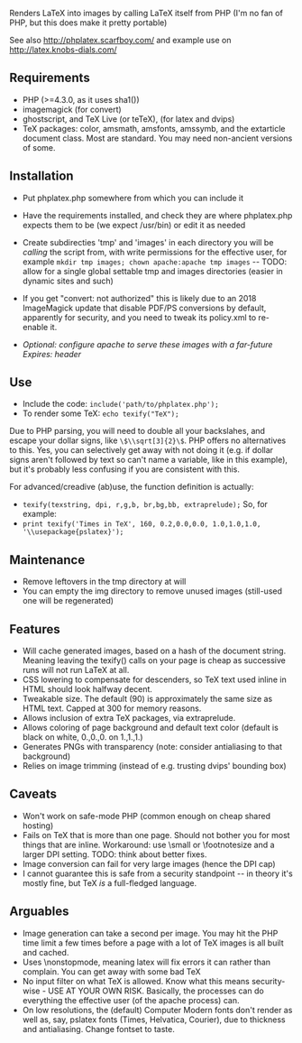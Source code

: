 
Renders LaTeX into images by calling LaTeX itself from PHP (I'm no fan of PHP, but this does make it pretty portable)

See also http://phplatex.scarfboy.com/ and example use on http://latex.knobs-dials.com/


## Requirements
- PHP                                    (>=4.3.0, as it uses sha1())
- imagemagick                            (for convert)
- ghostscript, and TeX Live (or teTeX),  (for latex and dvips)
- TeX packages: color, amsmath, amsfonts, amssymb, and the extarticle document class.
  Most are standard.   You may need non-ancient versions of some.



## Installation
- Put phplatex.php somewhere from which you can include it
- Have the requirements installed, and check they are where phplatex.php expects them to be (we expect /usr/bin) or edit it as needed
- Create subdirecties 'tmp' and 'images' in each directory you will be *calling* the script from, with write permissions for the effective user, for example `mkdir tmp images; chown apache:apache tmp images`
-- TODO: allow for a single global settable tmp and images directories (easier in dynamic sites and such)

- If you get "convert: not authorized" this is likely due to an 2018 ImageMagick update that disable PDF/PS conversions by default, apparently for security, and you need to tweak its policy.xml to re-enable it.
- *Optional: configure apache to serve these images with a far-future Expires: header*


## Use
- Include the code:
    `include('path/to/phplatex.php');`
- To render some TeX:
    `echo texify("TeX");`

Due to PHP parsing, you will need to double all your backslahes, and escape your dollar signs, like `\$\\sqrt[3]{2}\$`.
PHP offers no alternatives to this. Yes, you can selectively get away with not doing it (e.g. if dollar signs aren't followed by text so can't name a variable, like in this  example), but it's probably less confusing if you are consistent with this.


For advanced/creadive (ab)use, the function definition is actually:
-  `texify(texstring, dpi, r,g,b, br,bg,bb, extraprelude);`
So, for example:
-  `print texify('Times in TeX', 160, 0.2,0.0,0.0, 1.0,1.0,1.0, '\\usepackage{pslatex}');`


## Maintenance
- Remove leftovers in the tmp directory at will
- You can empty the img directory to remove unused images (still-used one will be regenerated)


## Features
- Will cache generated images, based on a hash of the document string.
  Meaning leaving the texify() calls on your page is cheap as successive runs will not run LaTeX at all.
- CSS lowering to compensate for descenders, so TeX text used inline in HTML should look halfway decent.
- Tweakable size. The default (90) is approximately the same size as HTML text. Capped at 300 for memory reasons.
- Allows inclusion of extra TeX packages, via extraprelude.
- Allows coloring of page background and default text color   (default is black on white, 0.,0.,0. on 1.,1.,1.)
- Generates PNGs with transparency (note: consider antialiasing to that background)
- Relies on image trimming (instead of e.g. trusting dvips' bounding box)


## Caveats
- Won't work on safe-mode PHP  (common enough on cheap shared hosting)
- Fails on TeX that is more than one page.
  Should not bother you for most things that are inline.
  Workaround: use \small or \footnotesize and a larger DPI setting.
  TODO: think about better fixes.
- Image conversion can fail for very large images  (hence the DPI cap)
- I cannot guarantee this is safe from a security standpoint -- in theory it's mostly fine, but TeX *is* a full-fledged language.


## Arguables
- Image generation can take a second per image. You may hit the PHP time limit a few times before
  a page with a lot of TeX images is all built and cached.
- Uses \nonstopmode, meaning latex will fix errors it can rather than complain. You can get away with some bad TeX
- No input filter on what TeX is allowed. Know what this means security-wise - USE AT YOUR OWN RISK.
  Basically, the processes can do everything the effective user (of the apache process) can.
- On low resolutions, the (default) Computer Modern fonts don't render as well as, say, pslatex fonts 
  (Times, Helvatica, Courier), due to thickness and antialiasing. Change fontset to taste.


